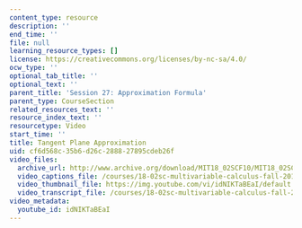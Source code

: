 ```yaml
---
content_type: resource
description: ''
end_time: ''
file: null
learning_resource_types: []
license: https://creativecommons.org/licenses/by-nc-sa/4.0/
ocw_type: ''
optional_tab_title: ''
optional_text: ''
parent_title: 'Session 27: Approximation Formula'
parent_type: CourseSection
related_resources_text: ''
resource_index_text: ''
resourcetype: Video
start_time: ''
title: Tangent Plane Approximation
uid: cf6d568c-35b6-d26c-2888-27895cdeb26f
video_files:
  archive_url: http://www.archive.org/download/MIT18_02SCF10/MIT18_02SCF10Rec_21_300k.mp4
  video_captions_file: /courses/18-02sc-multivariable-calculus-fall-2010/9267860705625d19b5bf4310754d2d4a_idNIKTaBEaI.vtt
  video_thumbnail_file: https://img.youtube.com/vi/idNIKTaBEaI/default.jpg
  video_transcript_file: /courses/18-02sc-multivariable-calculus-fall-2010/011e86938c5dd072183df24445ba25c1_idNIKTaBEaI.pdf
video_metadata:
  youtube_id: idNIKTaBEaI
---
```

